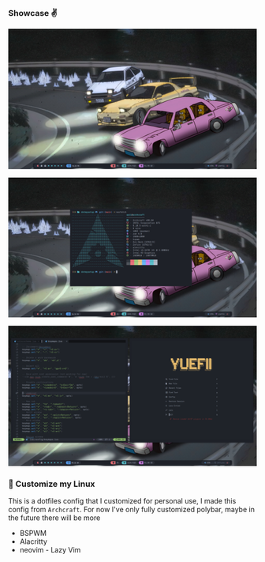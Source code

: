 ### Showcase ✌️
<p align="center"><img src="public/ss_1.png" width="728" alt="banner"></p>
<p align="center"><img src="public/ss_2.png" width="728" alt="banner"></p>
<p align="center"><img src="public/ss_3.png" width="728" alt="banner"></p>

### 🚀 Customize my Linux

This is a dotfiles config that I customized for personal use, I made this config from `Archcraft`. For now I've only fully customized polybar, maybe in the future there will be more

- BSPWM
- Alacritty
- neovim - Lazy Vim